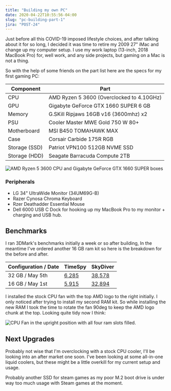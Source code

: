 ```yaml
---
title: "Building my own PC"
date: 2020-04-22T10:55:56-04:00
slug: "pc-building-part-1"
jira: "POST-24"
---
```


Just before all this COVID-19 imposed lifestyle choices, and after talking about it for so long, I decided it was time to retire my 2009 27" iMac and change up my computer setup. I use my work laptop (13-inch, 2018 MacBook Pro) for, well work, and any side projects, but gaming on a Mac is not a thing.

So with the help of some friends on the part list here are the specs for my first gaming PC:

| Component     | Part                                      |
| ------------- | ----------------------------------------- |
| CPU           | AMD Ryzen 5 3600 (Overclocked to 4.10GHz) |
| GPU           | Gigabyte GeForce GTX 1660 SUPER 6 GB      |
| Memory        | G.SKill Ripjaws 16GB v16 (3600mhz) x2     |
| PSU           | Cooler Master MWE Gold 750 W 80+          |
| Motherboard   | MSI B450 TOMAHAWK MAX                     |
| Case          | Corsair Carbide 175R RGB                  |
| Storage (SSD) | Patriot VPN100 512GB NVME SSD             |
| Storage (HDD) | Seagate Barracuda Compute 2TB             |

![AMD Ryzen 5 3600 CPU and Gigabyte GeForce GTX 1660 SUPER boxes ](../images/cpu-gpu.jpg)

### Peripherals

- LG 34" UltraWide Monitor (34UM69G-B)
- Razer Cynosa Chroma Keyboard
- Rzer Deathadder Essential Mouse
- Dell 6000 USB C Dock for hooking up my MacBook Pro to my monitor + charging and USB hub.

## Benchmarks

I ran 3DMark's benchmarks initially a week or so after building, In the meantime I've ordered another 16 GB ram kit so here is the breakdown for the before and after.

| Configuration / Date | TimeSpy                                      | SkyDiver                                    |
| -------------------- | -------------------------------------------- | ------------------------------------------- |
| 32 GB / May 5th      | [6,285](https://www.3dmark.com/spy/11868164) | [38,578](https://www.3dmark.com/sd/5911583) |
| 16 GB / May 1st      | [5,915](https://www.3dmark.com/spy/11790173) | [32,894](https://www.3dmark.com/sd/5905804) |

I installed the stock CPU fan with the top AMD logo to the right initially. I only noticed after trying to install my second RAM kit. So while installing the new RAM I took the time to rotate the fan 90deg to keep the AMD logo chunk at the top. Looking quite tidy now I think:

![CPU Fan in the upright position with all four ram slots filled.](../images/corrected-cpu-fan.jpg)

## Next Upgrades

Probably not wise that I'm overclocking with a stock CPU cooler, I'll be looking into an after market one soon. I've been looking at some all-in-one liquid coolers, but these might be a little overkill for my current setup and usage. 

Probably another SSD for steam games as my poor M.2 boot drive is under way too much usage with Steam games at the moment. 
